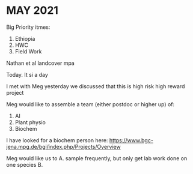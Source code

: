 # MAY 2021

Big Priority itmes: 
1. Ethiopia
2. HWC
3. Field Work


Nathan et al landcover mpa 

Today. It si a day

I met with Meg yesterday 
we discussed that this is high risk high reward project

Meg would like to assemble a team (either postdoc or higher up)
of:
1. AI 
2. Plant physio
3. Biochem

I have looked for a biochem person here: 
https://www.bgc-jena.mpg.de/bgi/index.php/Projects/Overview

Meg would like us to A. sample frequently, but only get lab work done on one species
B. 

